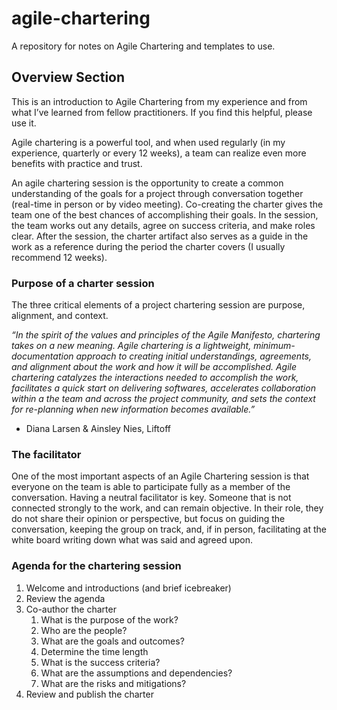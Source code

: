 # agile-chartering
A repository for notes on Agile Chartering and templates to use.


## Overview Section

This is an introduction to Agile Chartering from my experience and from what I’ve learned from fellow practitioners. If you find this helpful, please use it. 

Agile chartering is a powerful tool, and when used regularly (in my experience, quarterly or every 12 weeks), a team can realize even more benefits with practice and trust.

An agile chartering session is the opportunity to create a common understanding of the goals for a project through conversation together (real-time in person or by video meeting). Co-creating the charter gives the team one of the best chances of accomplishing their goals. In the session, the team works out any details, agree on success criteria, and make roles clear. After the session, the charter artifact also serves as a guide in the work as a reference during the period the charter covers (I usually recommend 12 weeks).

### Purpose of a charter session

The three critical elements of a project chartering session are purpose, alignment, and context.

*“In the spirit of the values and principles of the Agile Manifesto, chartering takes on a new meaning. Agile chartering is a lightweight, minimum-documentation approach to creating initial understandings, agreements, and alignment about the work and how it will be accomplished. Agile chartering catalyzes the interactions needed to accomplish the work, facilitates a quick start on delivering softwares, accelerates collaboration within a the team and across the project community, and sets the context for re-planning when new information becomes available.”* 

- Diana Larsen & Ainsley Nies, Liftoff

### The facilitator

One of the most important aspects of an Agile Chartering session is that everyone on the team is able to participate fully as a member of the conversation. Having a neutral facilitator is key. Someone that is not connected strongly to the work, and can remain objective. In their role, they do not share their opinion or perspective, but focus on guiding the conversation, keeping the group on track, and, if in person, facilitating at the white board writing down what was said and agreed upon.

### Agenda for the chartering session

1. Welcome and introductions (and brief icebreaker)
2. Review the agenda
3. Co-author the charter
    1. What is the purpose of the work?
    2. Who are the people?
    3. What are the goals and outcomes?
    4. Determine the time length
    5. What is the success criteria?
    6. What are the assumptions and dependencies?
    7. What are the risks and mitigations?
4. Review and publish the charter
